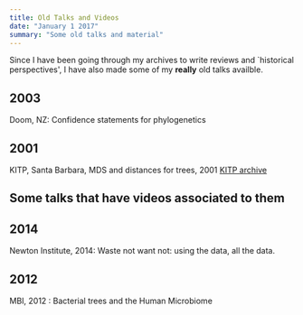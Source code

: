 ```yaml
---
title: Old Talks and Videos
date: "January 1 2017"
summary: "Some old talks and material"
---
```



Since I have been going through my archives to write reviews
and `historical perspectives', I have also made some of my **really** old
talks availble.

<!--more-->

## 2003 
Doom, NZ: Confidence statements for phylogenetics
[<i class="fa fa-file-pdf-o" style="font-size:24px;color:orange"></i>](https://www.dropbox.com/s/cls9c9e7zic8rwc/whitianga.pdf?dl=0)

## 2001
KITP, Santa Barbara, MDS and distances for trees, 2001[<i class="fa fa-file-pdf-o" style="font-size:24px;color:orange"></i>](https://www.dropbox.com/s/tvhym66x4ryzxzf/Holmes_KITP_May2001.pdf?dl=0)
[KITP archive <i class="fa fa-file-movie-o" style="font-size:24px;color:red"></i><i class="fa fa-file-pdf-o" style="font-size:24px;color:orange"></i> ](http://online.kitp.ucsb.edu/online/infobio01/holmes/)


## Some talks that have videos associated to them


## 2014
Newton Institute, 2014: Waste not want not: using the data, all the data.
[<i class="fa fa-file-movie-o" style="font-size:24px;color:red"></i>](https://www.newton.ac.uk/seminar/20140328114512301)

## 2012
MBI, 2012 : Bacterial trees and the Human Microbiome
[<i class="fa fa-file-movie-o" style="font-size:24px;color:red"></i>](https://mbi.osu.edu/video/player/?id=1120&title=Bacterial+trees+in+the+Human+Microbiome)


